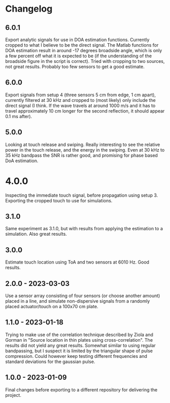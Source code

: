 # Changelog

## 6.0.1
Export analytic signals for use in DOA estimation functions. Currently cropped to what I believe to be the direct signal. The Matlab functions for DOA estimation result in around -17 degrees broadside angle, which is only a few percent off what it is expected to be (if the understanding of the broadside figure in the script is correct). Tried with cropping to two sources, not great results. Probably too few sensors to get a good estimate.

## 6.0.0
Export signals from setup 4 (three sensors 5 cm from edge, 1 cm apart), currently filtered at 30 kHz and cropped to (most likely) only include the direct signal (I think. If the wave travels at around 1000 m/s and it has to travel approximately 10 cm longer for the second reflection, it should appear 0.1 ms after).

## 5.0.0
Looking at touch release and swiping. Really interesting to see the relative power in the touch release, and the energy in the swiping. Even at 30 kHz to 35 kHz bandpass the SNR is rather good, and promising for phase based DoA estimation.

# 4.0.0
Inspecting the immediate touch signal, before propagation using setup 3. Exporting the cropped touch to use for simulations.

## 3.1.0
Same experiment as 3.1.0, but with results from applying the estimation to a simulation. Also great results.

## 3.0.0
Estimate touch location using ToA and two sensors at 6010 Hz. Good results.

## 2.0.0 - 2023-03-03
Use a sensor array consisting of four sensors (or choose another amount) placed in a line, and simulate non-dispersive signals from a randomly placed actuator/touch on a 100x70 cm plate.

## 1.1.0 - 2023-01-18
Trying to make use of the correlation technique described by Ziola and Gorman in "Source location in thin plates using cross-correlation". The results did not yield any great results. Somewhat similar to using regular bandpassing, but I suspect it is limited by the triangular shape of pulse compression. Could however keep testing different frequencies and standard deviations for the gaussian pulse.

## 1.0.0 - 2023-01-09
Final changes before exporting to a different repository for delivering the project.
